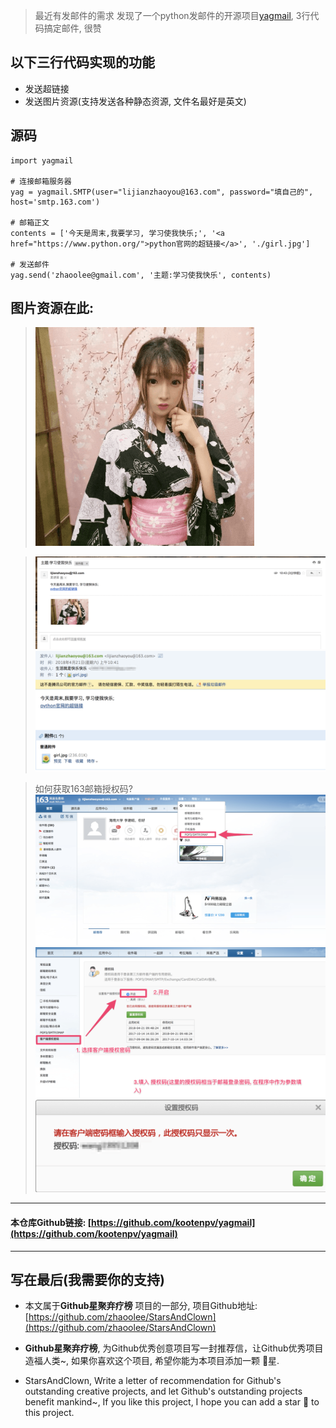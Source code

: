 > 最近有发邮件的需求
> 发现了一个python发邮件的开源项目[yagmail](https://github.com/kootenpv/yagmail), 3行代码搞定邮件, 很赞

## 以下三行代码实现的功能

- 发送超链接
- 发送图片资源(支持发送各种静态资源, 文件名最好是英文)

## 源码
```
import yagmail

# 连接邮箱服务器
yag = yagmail.SMTP(user="lijianzhaoyou@163.com", password="填自己的", host='smtp.163.com')

# 邮箱正文
contents = ['今天是周末,我要学习, 学习使我快乐;', '<a href="https://www.python.org/">python官网的超链接</a>', './girl.jpg']

# 发送邮件
yag.send('zhaoolee@gmail.com', '主题:学习使我快乐', contents)
```

##  图片资源在此:
> ![girl.jpg](https://raw.githubusercontent.com/zhaoolee/GraphBed/master/StarsAndClown/cd668ff3b5ba4eadbb52af489752c1b8.png)

> ![gmail收到的邮件](https://raw.githubusercontent.com/zhaoolee/GraphBed/master/StarsAndClown/882d801df7cb4f6087ec3df9e68cc45f.png)
> ![qq邮箱收到的邮件](https://raw.githubusercontent.com/zhaoolee/GraphBed/master/StarsAndClown/fe744ef937494e38982afd34272109de.png)



> 如何获取163邮箱授权码?
> ![设置 => POP3/SMTP/IMAP](https://raw.githubusercontent.com/zhaoolee/GraphBed/master/StarsAndClown/39d3e7c3f2264523b5f041ed1fa78366.png)
> ![设置授权码](https://raw.githubusercontent.com/zhaoolee/GraphBed/master/StarsAndClown/41ebe5045ddc4593b57e2f3e1891c497.png)
> ![弹框提示](https://raw.githubusercontent.com/zhaoolee/GraphBed/master/StarsAndClown/ead242ecc5c94823a0466aaa549524c2.png)

---

#### 本仓库Github链接: [https://github.com/kootenpv/yagmail](https://github.com/kootenpv/yagmail)

---

## 写在最后(我需要你的支持)
- 本文属于**Github星聚弃疗榜** 项目的一部分, 项目Github地址: [https://github.com/zhaoolee/StarsAndClown](https://github.com/zhaoolee/StarsAndClown)

- **Github星聚弃疗榜**, 为Github优秀创意项目写一封推荐信，让Github优秀项目造福人类~, 如果你喜欢这个项目, 希望你能为本项目添加一颗 🌟星.

- StarsAndClown, Write a letter of recommendation for Github's outstanding creative projects, and let Github's outstanding projects benefit mankind~, If you like this project, I hope you can add a star 🌟 to this project.




